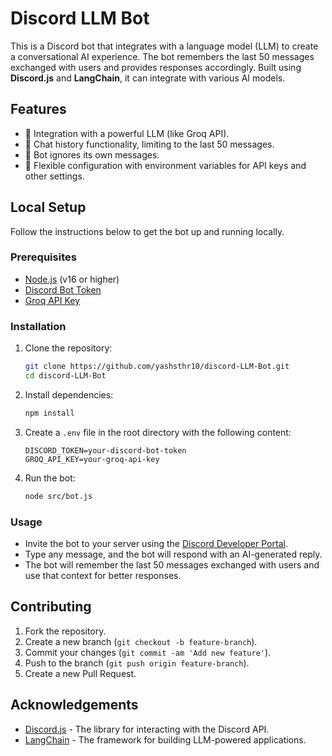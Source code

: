 # Discord LLM Bot

This is a Discord bot that integrates with a language model (LLM) to create a conversational AI experience. The bot remembers the last 50 messages exchanged with users and provides responses accordingly. Built using **Discord.js** and **LangChain**, it can integrate with various AI models.

## Features

- 🧠 Integration with a powerful LLM (like Groq API).
- 💬 Chat history functionality, limiting to the last 50 messages.
- 🚫 Bot ignores its own messages.
- 🔧 Flexible configuration with environment variables for API keys and other settings.

## Local Setup 

Follow the instructions below to get the bot up and running locally.

### Prerequisites

- [Node.js](https://nodejs.org/en/download/) (v16 or higher)
- [Discord Bot Token](https://discord.com/developers/applications)
- [Groq API Key](https://groq.com/)

### Installation

1. Clone the repository:

    ```bash
    git clone https://github.com/yashsthr10/discord-LLM-Bot.git
    cd discord-LLM-Bot
    ```

2. Install dependencies:

    ```bash
    npm install
    ```

3. Create a `.env` file in the root directory with the following content:

    ```env
    DISCORD_TOKEN=your-discord-bot-token
    GROQ_API_KEY=your-groq-api-key
    ```

4. Run the bot:

    ```bash
    node src/bot.js
    ```

### Usage

- Invite the bot to your server using the [Discord Developer Portal](https://discord.com/developers/applications).
- Type any message, and the bot will respond with an AI-generated reply.
- The bot will remember the last 50 messages exchanged with users and use that context for better responses.

## Contributing

1. Fork the repository.
2. Create a new branch (`git checkout -b feature-branch`).
3. Commit your changes (`git commit -am 'Add new feature'`).
4. Push to the branch (`git push origin feature-branch`).
5. Create a new Pull Request.

## Acknowledgements

- [Discord.js](https://discord.js.org/) - The library for interacting with the Discord API.
- [LangChain](https://js.langchain.com/) - The framework for building LLM-powered applications.

